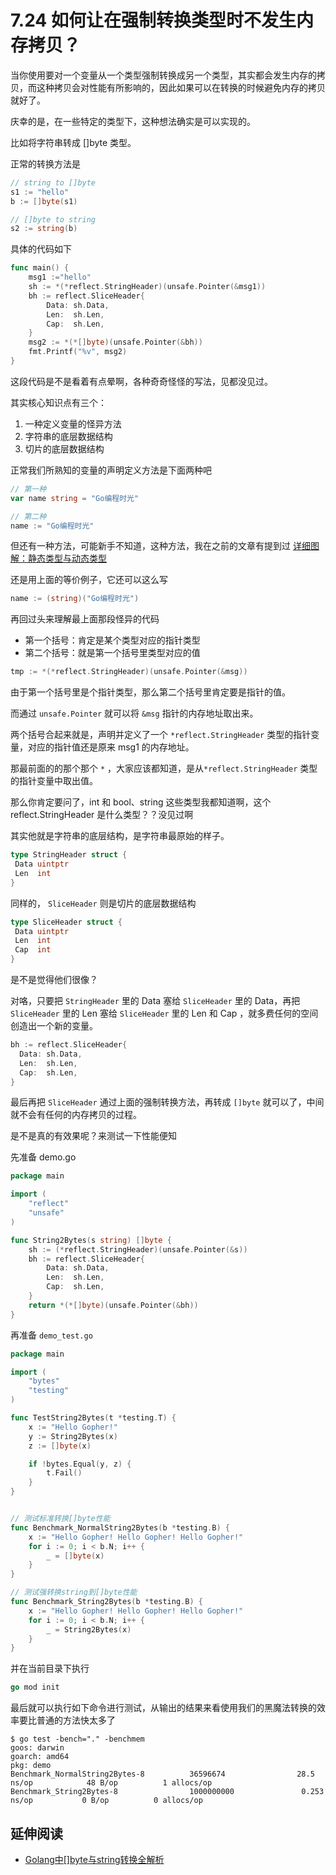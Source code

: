 # 7.24 如何让在强制转换类型时不发生内存拷贝？

当你使用要对一个变量从一个类型强制转换成另一个类型，其实都会发生内存的拷贝，而这种拷贝会对性能有所影响的，因此如果可以在转换的时候避免内存的拷贝就好了。

庆幸的是，在一些特定的类型下，这种想法确实是可以实现的。

比如将字符串转成 []byte 类型。

正常的转换方法是

```go
// string to []byte
s1 := "hello"
b := []byte(s1)

// []byte to string
s2 := string(b)
```

具体的代码如下

```go
func main() {
	msg1 :="hello"
	sh := *(*reflect.StringHeader)(unsafe.Pointer(&msg1))
	bh := reflect.SliceHeader{
		Data: sh.Data,
		Len:  sh.Len,
		Cap:  sh.Len,
	}
	msg2 := *(*[]byte)(unsafe.Pointer(&bh))
	fmt.Printf("%v", msg2)
}
```

这段代码是不是看着有点晕啊，各种奇奇怪怪的写法，见都没见过。

其实核心知识点有三个：

1.   一种定义变量的怪异方法
2.   字符串的底层数据结构
3.   切片的底层数据结构

正常我们所熟知的变量的声明定义方法是下面两种吧

```go
// 第一种
var name string = "Go编程时光"

// 第二种
name := "Go编程时光"
```

但还有一种方法，可能新手不知道，这种方法，我在之前的文章有提到过 [详细图解：静态类型与动态类型](https://golang.iswbm.com/c02/c02_09.html)

还是用上面的等价例子，它还可以这么写

```go
name := (string)("Go编程时光")
```

再回过头来理解最上面那段怪异的代码

-   第一个括号：肯定是某个类型对应的指针类型
-   第二个括号：就是第一个括号里类型对应的值

```go
tmp := *(*reflect.StringHeader)(unsafe.Pointer(&msg))
```

由于第一个括号里是个指针类型，那么第二个括号里肯定要是指针的值。

而通过 `unsafe.Pointer` 就可以将 `&msg` 指针的内存地址取出来。

两个括号合起来就是，声明并定义了一个  `*reflect.StringHeader` 类型的指针变量，对应的指针值还是原来 msg1 的内存地址。

那最前面的的那个那个 `*` ，大家应该都知道，是从`*reflect.StringHeader` 类型的指针变量中取出值。

那么你肯定要问了，int 和 bool、string 这些类型我都知道啊，这个reflect.StringHeader 是什么类型？？没见过啊

其实他就是字符串的底层结构，是字符串最原始的样子。

```go
type StringHeader struct {
 Data uintptr
 Len  int
}
```

同样的， `SliceHeader` 则是切片的底层数据结构

```go
type SliceHeader struct {
 Data uintptr
 Len  int
 Cap  int
}
```

是不是觉得他们很像？

对咯，只要把 `StringHeader` 里的 Data 塞给 `SliceHeader` 里的 Data，再把 `SliceHeader` 里的 Len 塞给 `SliceHeader` 里的 Len 和 Cap ，就多费任何的空间创造出一个新的变量。

```go
bh := reflect.SliceHeader{
  Data: sh.Data,
  Len:  sh.Len,
  Cap:  sh.Len,
}
```

最后再把 `SliceHeader` 通过上面的强制转换方法，再转成 `[]byte` 就可以了，中间就不会有任何的内存拷贝的过程。

是不是真的有效果呢？来测试一下性能便知

先准备 demo.go

```go
package main

import (
	"reflect"
	"unsafe"
)

func String2Bytes(s string) []byte {
	sh := (*reflect.StringHeader)(unsafe.Pointer(&s))
	bh := reflect.SliceHeader{
		Data: sh.Data,
		Len:  sh.Len,
		Cap:  sh.Len,
	}
	return *(*[]byte)(unsafe.Pointer(&bh))
}
```

再准备 `demo_test.go`

```go
package main

import (
	"bytes"
	"testing"
)

func TestString2Bytes(t *testing.T) {
	x := "Hello Gopher!"
	y := String2Bytes(x)
	z := []byte(x)

	if !bytes.Equal(y, z) {
		t.Fail()
	}
}


// 测试标准转换[]byte性能
func Benchmark_NormalString2Bytes(b *testing.B) {
	x := "Hello Gopher! Hello Gopher! Hello Gopher!"
	for i := 0; i < b.N; i++ {
		_ = []byte(x)
	}
}

// 测试强转换string到[]byte性能
func Benchmark_String2Bytes(b *testing.B) {
	x := "Hello Gopher! Hello Gopher! Hello Gopher!"
	for i := 0; i < b.N; i++ {
		_ = String2Bytes(x)
	}
}
```

并在当前目录下执行

```go
go mod init
```

最后就可以执行如下命令进行测试，从输出的结果来看使用我们的黑魔法转换的效率要比普通的方法快太多了

```shell
$ go test -bench="." -benchmem 
goos: darwin
goarch: amd64
pkg: demo
Benchmark_NormalString2Bytes-8          36596674                28.5 ns/op            48 B/op          1 allocs/op
Benchmark_String2Bytes-8                1000000000               0.253 ns/op           0 B/op          0 allocs/op
```

## 延伸阅读

-   [Golang中[]byte与string转换全解析](https://juejin.cn/post/6889713026287534094)